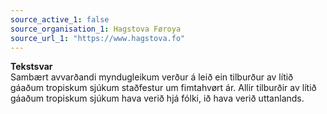 ```yaml
---
source_active_1: false
source_organisation_1: Hagstova Føroya
source_url_1: "https://www.hagstova.fo"
---
```

<b>Tekstsvar</b>  
Sambært avvarðandi myndugleikum verður á leið ein tilburður av lítið gáaðum tropiskum sjúkum staðfestur um fimtahvørt ár. Allir tilburðir av lítið gáaðum tropiskum sjúkum hava verið hjá fólki, ið hava verið uttanlands.
